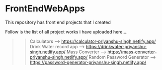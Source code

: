 # FrontEndWebApps
This repository has front end projects that I created

Follow is the list of all project works i have uploaded here....
>> Calculators --> https://calculator-priyanshu-singh.netlify.app/
>> Drink Water record app --> https://drinkwater-priyanshu-singh.netlify.app/
>> Mass Converter --> https://mass-converter-priyanshu-singh.netlify.app/
>> Random Password Generator --> https://password-generator-priyanshu-singh.netlify.app/
